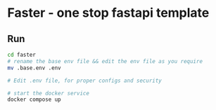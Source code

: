 # Faster - one stop fastapi template

## Run

```bash
cd faster
# rename the base env file && edit the env file as you require
mv .base.env .env

# Edit .env file, for proper configs and security

# start the docker service
docker compose up

```
